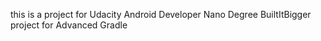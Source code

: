 this is a project for Udacity Android Developer Nano Degree 
BuiltItBigger project for Advanced Gradle
